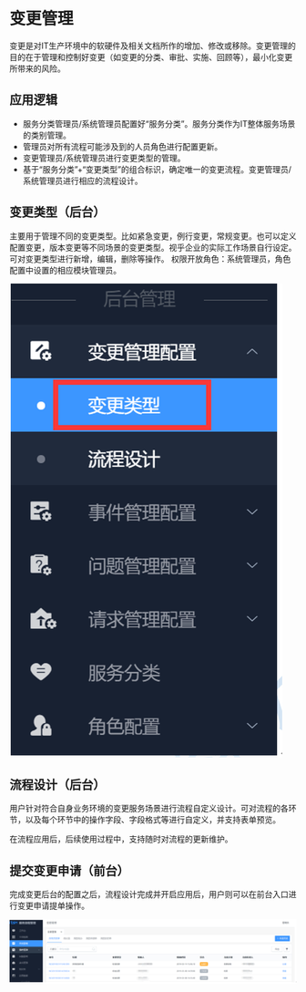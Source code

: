 # 变更管理

变更是对IT生产环境中的软硬件及相关文档所作的增加、修改或移除。变更管理的目的在于管理和控制好变更（如变更的分类、审批、实施、回顾等），最小化变更所带来的风险。

## 应用逻辑

- 服务分类管理员/系统管理员配置好“服务分类”。服务分类作为IT整体服务场景的类别管理。
- 管理员对所有流程可能涉及到的人员角色进行配置更新。
- 变更管理员/系统管理员进行变更类型的管理。
- 基于“服务分类”+“变更类型”的组合标识，确定唯一的变更流程。变更管理员/系统管理员进行相应的流程设计。

## 变更类型（后台）

主要用于管理不同的变更类型。比如紧急变更，例行变更，常规变更。也可以定义配置变更，版本变更等不同场景的变更类型。视乎企业的实际工作场景自行设定。可对变更类型进行新增，编辑，删除等操作。
权限开放角色：系统管理员，角色配置中设置的相应模块管理员。

![-w2020](../assets/21.gif)

## 流程设计（后台）

用户针对符合自身业务环境的变更服务场景进行流程自定义设计。可对流程的各环节，以及每个环节中的操作字段、字段格式等进行自定义，并支持表单预览。

在流程应用后，后续使用过程中，支持随时对流程的更新维护。

## 提交变更申请（前台）

完成变更后台的配置之后，流程设计完成并开启应用后，用户则可以在前台入口进行变更申请提单操作。

![-w2020](../assets/22.gif)
